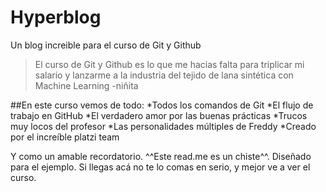 # Hyperblog
Un blog increible para el curso de Git y Github
> El curso de Git y Github es lo que me hacias falta para triplicar mi salario y lanzarme a la industria del tejido de lana sintética con Machine Learning 
>-niñita

##En este curso vemos de todo:
*Todos los comandos de Git
*El flujo de trabajo en GitHub
*El verdadero amor por las buenas prácticas
*Trucos muy locos del profesor 
*Las personalidades múltiples de Freddy
*Creado por el increíble platzi team 

Y como un amable recordatorio. ^^Este read.me es un chiste^^. Diseñado para el ejemplo. Si llegas acá no te lo comas en serio, y mejor ve a ver el curso.
